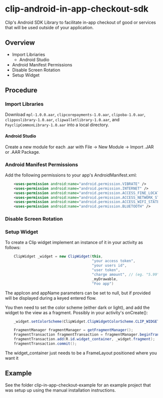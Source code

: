 clip-android-in-app-checkout-sdk
================================

Clip's Android SDK Library to facilitate in-app checkout of good or services that will be used outside of your application. 

## Overview

* Import Libriaries
  * Android Studio
* Android Manifest Permissions
* Disable Screen Rotation
* Setup Widget

## Procedure

### Import Libraries

Download `mpl-1.0.0.aar`, `clipcorepayments-1.0.aar`, `clipoba-1.0.aar`, `clipposlibrary-1.0.aar`, `clipwalletlibrary-1.0.aar`, and `PayclipCommonLibrary-1.0.aar` into a local directory.

#### Android Studio

Create a new module for each .aar with File -> New Module -> Import .JAR or .AAR Package.

### Android Manifest Permissions

Add the following permissions to your app's AndroidManifest.xml:

```xml
    <uses-permission android:name="android.permission.VIBRATE" />
    <uses-permission android:name="android.permission.INTERNET" />
    <uses-permission android:name="android.permission.ACCESS_FINE_LOCATION" />
    <uses-permission android:name="android.permission.ACCESS_NETWORK_STATE" />
    <uses-permission android:name="android.permission.ACCESS_WIFI_STATE" />
    <uses-permission android:name="android.permission.BLUETOOTH" />
```

### Disable Screen Rotation

### Setup Widget

To create a Clip widget implement an instance of it in your activity as follows:  

```java
    ClipWidget _widget = new ClipWidget(this, 
                                        "your access token",
                                        "your users id",
                                        "user token",
                                        "charge amount", // (eg. "5.99")
                                        _myDrawable,
                                        "Foo app")
```
The appIcon and appName parameters can be set to null, but if provided will be displayed during a keyed entered flow. 

You then need to set the color scheme (either dark or light), and add the widget to the view as a fragment. Possibly in your activity's onCreate():
```java
    _widget.setColorScheme(ClipWidget.ClipWidgetColorScheme.CLIP_WIDGET_COLOR_SCHEME_DARK);

    FragmentManager fragmentManager = getFragmentManager();
    FragmentTransaction fragmentTransaction = fragmentManager.beginTransaction();
    fragmentTransaction.add(R.id.widget_container, _widget.fragment);
    fragmentTransaction.commit();
```
The widget_container just needs to be a FrameLayout positioned where you want it

## Example

See the folder clip-in-app-checkout-example for an example project that was setup up using the manual installation instructions.  

